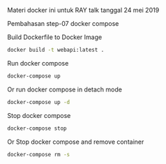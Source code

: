 Materi docker ini untuk RAY talk tanggal 24 mei 2019

Pembahasan step-07 docker compose

Build Dockerfile to Docker Image
```bash
docker build -t webapi:latest .
```

Run docker compose
```bash
docker-compose up
```
Or run docker compose in detach mode
```bash
docker-compose up -d
```
Stop docker compose
```bash
docker-compose stop
```
Or Stop docker compose and remove container
```bash
docker-compose rm -s
```

